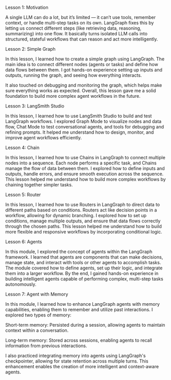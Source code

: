 Lesson 1: Motivation

A single LLM can do a lot, but it’s limited — it can’t use tools, remember context, or handle multi-step tasks on its own.
LangGraph fixes this by letting us connect different steps (like retrieving data, reasoning, summarizing) into one flow.
It basically turns isolated LLM calls into structured, stateful workflows that can reason and act more intelligently.

Lesson 2: Simple Graph

In this lesson, I learned how to create a simple graph using LangGraph. The main idea is to connect different nodes (agents or tasks) and define how data flows between them. I got hands-on experience setting up inputs and outputs, running the graph, and seeing how everything interacts.

It also touched on debugging and monitoring the graph, which helps make sure everything works as expected. Overall, this lesson gave me a solid foundation to build more complex agent workflows in the future.

Lesson 3: LangSmith Studio

In this lesson, I learned how to use LangSmith Studio to build and test LangGraph workflows. I explored Graph Mode to visualize nodes and data flow, Chat Mode to test conversational agents, and tools for debugging and refining prompts. It helped me understand how to design, monitor, and improve agent workflows efficiently.

Lesson 4: Chain

In this lesson, I learned how to use Chains in LangGraph to connect multiple nodes into a sequence. Each node performs a specific task, and Chains manage the flow of data between them. I explored how to define inputs and outputs, handle errors, and ensure smooth execution across the sequence. This lesson helped me understand how to build more complex workflows by chaining together simpler tasks.

Lesson 5: Router

In this lesson, I learned how to use Routers in LangGraph to direct data to different paths based on conditions. Routers act like decision points in a workflow, allowing for dynamic branching. I explored how to set up conditions, manage multiple outputs, and ensure that data flows correctly through the chosen paths. This lesson helped me understand how to build more flexible and responsive workflows by incorporating conditional logic.

Lesson 6: Agents

In this module, I explored the concept of agents within the LangGraph framework. I learned that agents are components that can make decisions, manage state, and interact with tools or other agents to accomplish tasks. The module covered how to define agents, set up their logic, and integrate them into a larger workflow. By the end, I gained hands-on experience in building intelligent agents capable of performing complex, multi-step tasks autonomously.

Lesson 7: Agent with Memory

In this module, I learned how to enhance LangGraph agents with memory capabilities, enabling them to remember and utilize past interactions. I explored two types of memory:

Short-term memory: Persisted during a session, allowing agents to maintain context within a conversation.

Long-term memory: Stored across sessions, enabling agents to recall information from previous interactions.

I also practiced integrating memory into agents using LangGraph's checkpointer, allowing for state retention across multiple turns. This enhancement enables the creation of more intelligent and context-aware agents.